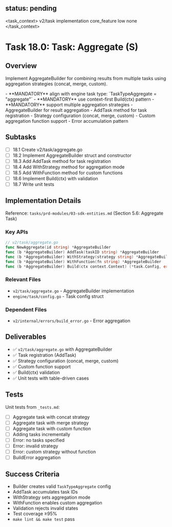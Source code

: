## status: pending

<task_context>
<domain>v2/task</domain>
<type>implementation</type>
<scope>core_feature</scope>
<complexity>low</complexity>
<dependencies>none</dependencies>
</task_context>

# Task 18.0: Task: Aggregate (S)

## Overview

Implement AggregateBuilder for combining results from multiple tasks using aggregation strategies (concat, merge, custom).

<critical>
- **MANDATORY** align with engine task type: `TaskTypeAggregate = "aggregate"`
- **MANDATORY** use context-first Build(ctx) pattern
- **MANDATORY** support multiple aggregation strategies
</critical>

<requirements>
- AggregateBuilder for result aggregation
- AddTask method for task registration
- Strategy configuration (concat, merge, custom)
- Custom aggregation function support
- Error accumulation pattern
</requirements>

## Subtasks

- [ ] 18.1 Create v2/task/aggregate.go
- [ ] 18.2 Implement AggregateBuilder struct and constructor
- [ ] 18.3 Add AddTask method for task registration
- [ ] 18.4 Add WithStrategy method for aggregation mode
- [ ] 18.5 Add WithFunction method for custom functions
- [ ] 18.6 Implement Build(ctx) with validation
- [ ] 18.7 Write unit tests

## Implementation Details

Reference: `tasks/prd-modules/03-sdk-entities.md` (Section 5.6: Aggregate Task)

### Key APIs

```go
// v2/task/aggregate.go
func NewAggregate(id string) *AggregateBuilder
func (b *AggregateBuilder) AddTask(taskID string) *AggregateBuilder
func (b *AggregateBuilder) WithStrategy(strategy string) *AggregateBuilder  // "concat", "merge", "custom"
func (b *AggregateBuilder) WithFunction(fn string) *AggregateBuilder
func (b *AggregateBuilder) Build(ctx context.Context) (*task.Config, error)
```

### Relevant Files

- `v2/task/aggregate.go` - AggregateBuilder implementation
- `engine/task/config.go` - Task config struct

### Dependent Files

- `v2/internal/errors/build_error.go` - Error aggregation

## Deliverables

- ✅ `v2/task/aggregate.go` with AggregateBuilder
- ✅ Task registration (AddTask)
- ✅ Strategy configuration (concat, merge, custom)
- ✅ Custom function support
- ✅ Build(ctx) validation
- ✅ Unit tests with table-driven cases

## Tests

Unit tests from `_tests.md`:
- [ ] Aggregate task with concat strategy
- [ ] Aggregate task with merge strategy
- [ ] Aggregate task with custom function
- [ ] Adding tasks incrementally
- [ ] Error: no tasks specified
- [ ] Error: invalid strategy
- [ ] Error: custom strategy without function
- [ ] BuildError aggregation

## Success Criteria

- Builder creates valid `TaskTypeAggregate` config
- AddTask accumulates task IDs
- WithStrategy sets aggregation mode
- WithFunction enables custom aggregation
- Validation rejects invalid states
- Test coverage ≥95%
- `make lint && make test` pass
